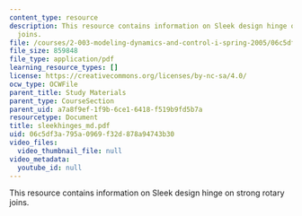 ```yaml
---
content_type: resource
description: This resource contains information on Sleek design hinge on strong rotary
  joins.
file: /courses/2-003-modeling-dynamics-and-control-i-spring-2005/06c5df3a795a0969f32d878a94743b30_sleekhinges_md.pdf
file_size: 859848
file_type: application/pdf
learning_resource_types: []
license: https://creativecommons.org/licenses/by-nc-sa/4.0/
ocw_type: OCWFile
parent_title: Study Materials
parent_type: CourseSection
parent_uid: a7a8f9ef-1f9b-6ce1-6418-f519b9fd5b7a
resourcetype: Document
title: sleekhinges_md.pdf
uid: 06c5df3a-795a-0969-f32d-878a94743b30
video_files:
  video_thumbnail_file: null
video_metadata:
  youtube_id: null
---
```

This resource contains information on Sleek design hinge on strong rotary joins.